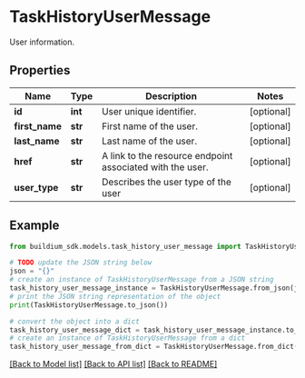 # TaskHistoryUserMessage

User information.

## Properties

Name | Type | Description | Notes
------------ | ------------- | ------------- | -------------
**id** | **int** | User unique identifier. | [optional] 
**first_name** | **str** | First name of the user. | [optional] 
**last_name** | **str** | Last name of the user. | [optional] 
**href** | **str** | A link to the resource endpoint associated with the user. | [optional] 
**user_type** | **str** | Describes the user type of the user | [optional] 

## Example

```python
from buildium_sdk.models.task_history_user_message import TaskHistoryUserMessage

# TODO update the JSON string below
json = "{}"
# create an instance of TaskHistoryUserMessage from a JSON string
task_history_user_message_instance = TaskHistoryUserMessage.from_json(json)
# print the JSON string representation of the object
print(TaskHistoryUserMessage.to_json())

# convert the object into a dict
task_history_user_message_dict = task_history_user_message_instance.to_dict()
# create an instance of TaskHistoryUserMessage from a dict
task_history_user_message_from_dict = TaskHistoryUserMessage.from_dict(task_history_user_message_dict)
```
[[Back to Model list]](../README.md#documentation-for-models) [[Back to API list]](../README.md#documentation-for-api-endpoints) [[Back to README]](../README.md)


